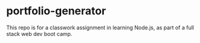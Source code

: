 # portfolio-generator
This repo is for a classwork assignment in learning Node.js, as part of a full stack web dev boot camp.
